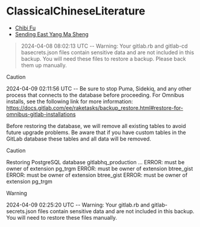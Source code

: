 # ClassicalChineseLiterature

- [Chibi Fu](./Chibi%20Fu.md)
- [Sending East Yang Ma Sheng](./Sending%20East%20Yang%20Ma%20Sheng.md)

> 2024-04-08 08:02:13 UTC -- Warning: Your gitlab.rb and gitlab-cd basecrets.json files contain sensitive data 
> and are not included in this backup. You will need these files to restore a backup.
> Please back them up manually.

> [!CAUTION]
>
> 2024-04-09 02:11:56 UTC -- Be sure to stop Puma, Sidekiq, and any other process that
> connects to the database before proceeding. For Omnibus
> installs, see the following link for more information:
> https://docs.gitlab.com/ee/raketasks/backup_restore.html#restore-for-omnibus-gitlab-installations
>
> Before restoring the database, we will remove all existing
> tables to avoid future upgrade problems. Be aware that if you have
> custom tables in the GitLab database these tables and all data will be
> removed.

> [!CAUTION]
>
> Restoring PostgreSQL database gitlabhq_production ... ERROR:  must be owner of extension pg_trgm
> ERROR:  must be owner of extension btree_gist
> ERROR:  must be owner of extension btree_gist
> ERROR:  must be owner of extension pg_trgm

> [!WARNING]
>
> 2024-04-09 02:25:20 UTC -- Warning: Your gitlab.rb and gitlab-secrets.json files contain sensitive data 
> and are not included in this backup. You will need to restore these files manually.

